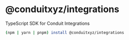 # @conduitxyz/integrations

TypeScript SDK for Conduit Integrations

```bash
(npm | yarn | pnpm) install @conduitxyz/integrations
```
